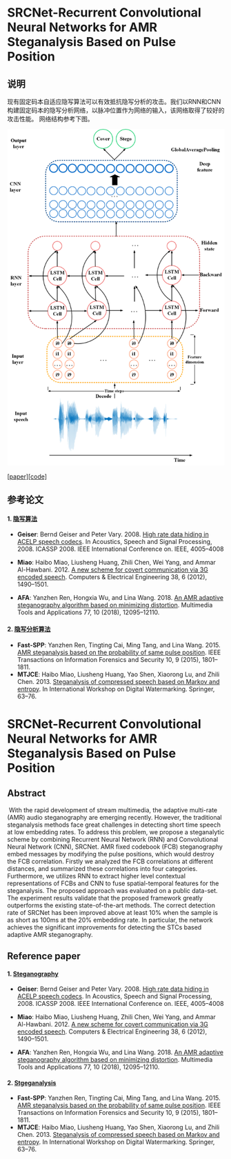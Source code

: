 # SRCNet-Recurrent Convolutional Neural Networks for AMR Steganalysis Based on Pulse Position

##  说明

​        现有固定码本自适应隐写算法可以有效抵抗隐写分析的攻击。我们以RNN和CNN构建固定码本的隐写分析网络，以脉冲位置作为网络的输入，该网络取得了较好的攻击性能。 网络结构参考下图。

![image](https://github.com/gongchenIH/Pic/blob/master/SRCNet.png)

[[paper]](https://dl.acm.org/doi/abs/10.1145/3335203.3335708)[[code]](https://github.com/gongchenIH/Speech-Steganography-in-Compressed-Domian/blob/main/2-Steganalysis/2.2-FCB_Steganalysis/Python/SRCNet.py)

## 参考论文

#### 1. [隐写算法](https://github.com/gongchenIH/Speech-Steganography-in-Compressed-Domian/tree/main/1-Steganography/1.1.1-PD_Steganpgraphy_Embed_byte)

- **Geiser**: Bernd Geiser and Peter Vary. 2008. [High rate data hiding in ACELP speech codecs](https://ieeexplore.ieee.org/document/4518532). In Acoustics, Speech and Signal Processing, 2008. ICASSP 2008. IEEE International Conference on. IEEE, 4005–4008
- **Miao**: Haibo Miao, Liusheng Huang, Zhili Chen, Wei Yang, and Ammar Al-Hawbani. 2012. [A new scheme for covert communication via 3G encoded speech](https://www.sciencedirect.com/science/article/abs/pii/S0045790612000900). Computers & Electrical Engineering 38, 6 (2012), 1490–1501.

- **AFA**: Yanzhen Ren, Hongxia Wu, and Lina Wang. 2018. [An AMR adaptive steganography algorithm based on minimizing distortion](https://link.springer.com/article/10.1007/s11042-017-4860-1). Multimedia Tools and Applications 77, 10 (2018), 12095–12110.


#### 2. [隐写分析算法](https://github.com/gongchenIH/Speech-Steganography-in-Compressed-Domian/tree/main/2-Steganalysis/2.3-PD_Steganalysis)

- **Fast-SPP**: Yanzhen Ren, Tingting Cai, Ming Tang, and Lina Wang. 2015. [AMR steganalysis based on the probability of same pulse position](https://ieeexplore.ieee.org/document/7083709). IEEE Transactions on Information Forensics and Security 10, 9 (2015), 1801–1811.
- **MTJCE**:  Haibo Miao, Liusheng Huang, Yao Shen, Xiaorong Lu, and Zhili Chen. 2013. [Steganalysis of compressed speech based on Markov and entropy](http://www.springer.com/cda/content/document/cda_downloaddocument/9783662438855-t1.pdf?SGWID=0-0-45-1466561-p176805394). In International Workshop on Digital Watermarking. Springer, 63–76.

# SRCNet-Recurrent Convolutional Neural Networks for AMR Steganalysis Based on Pulse Position

## Abstract

​    With the rapid development of stream multimedia, the adaptive multi-rate (AMR) audio steganography are emerging recently. However, the traditional steganalysis methods face great challenges in detecting short time speech at low embedding rates. To address this problem, we propose a steganalytic scheme by combining Recurrent Neural Network (RNN) and Convolutional Neural Network (CNN), SRCNet. AMR fixed codebook (FCB) steganography embed messages by modifying the pulse positions, which would destroy the FCB correlation. Firstly we analyzed the FCB correlations at different distances, and summarized these correlations into four categories. Furthermore, we utilizes RNN to extract higher level contextual representations of FCBs and CNN to fuse spatial-temporal features for the steganalysis. The proposed approach was evaluated on a public data-set. The experiment results validate that the proposed framework greatly outperforms the existing state-of-the-art methods. The correct detection rate of SRCNet has been improved above at least 10% when the sample is as short as 100ms at the 20% embedding rate. In particular, the network achieves the significant improvements for detecting the STCs based adaptive AMR steganography.

## Reference paper

#### 1. [Steganography](https://github.com/gongchenIH/Speech-Steganography-in-Compressed-Domian/tree/main/1-Steganography/1.1.1-PD_Steganpgraphy_Embed_byte)

- **Geiser**: Bernd Geiser and Peter Vary. 2008. [High rate data hiding in ACELP speech codecs](https://ieeexplore.ieee.org/document/4518532). In Acoustics, Speech and Signal Processing, 2008. ICASSP 2008. IEEE International Conference on. IEEE, 4005–4008
- **Miao**: Haibo Miao, Liusheng Huang, Zhili Chen, Wei Yang, and Ammar Al-Hawbani. 2012. [A new scheme for covert communication via 3G encoded speech](https://www.sciencedirect.com/science/article/abs/pii/S0045790612000900). Computers & Electrical Engineering 38, 6 (2012), 1490–1501.

- **AFA**: Yanzhen Ren, Hongxia Wu, and Lina Wang. 2018. [An AMR adaptive steganography algorithm based on minimizing distortion](https://link.springer.com/article/10.1007/s11042-017-4860-1). Multimedia Tools and Applications 77, 10 (2018), 12095–12110.


#### 2. [Stgeganalysis](https://github.com/gongchenIH/Speech-Steganography-in-Compressed-Domian/tree/main/2-Steganalysis/2.3-PD_Steganalysis)

- **Fast-SPP**: Yanzhen Ren, Tingting Cai, Ming Tang, and Lina Wang. 2015. [AMR steganalysis based on the probability of same pulse position](https://ieeexplore.ieee.org/document/7083709). IEEE Transactions on Information Forensics and Security 10, 9 (2015), 1801–1811.
- **MTJCE**:  Haibo Miao, Liusheng Huang, Yao Shen, Xiaorong Lu, and Zhili Chen. 2013. [Steganalysis of compressed speech based on Markov and entropy](http://www.springer.com/cda/content/document/cda_downloaddocument/9783662438855-t1.pdf?SGWID=0-0-45-1466561-p176805394). In International Workshop on Digital Watermarking. Springer, 63–76.

